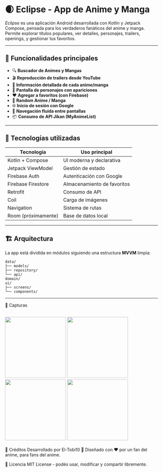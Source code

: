 # 🌒 Eclipse - App de Anime y Manga

_Eclipse_ es una aplicación Android desarrollada con Kotlin y Jetpack Compose, pensada para los verdaderos fanáticos del anime y manga. Permite explorar títulos populares, ver detalles, personajes, trailers, openings, y gestionar tus favoritos.

---

## 📱 Funcionalidades principales

- 🔍 **Buscador de Animes y Mangas**
- 🎬 **Reproducción de trailers desde YouTube**
- 📖 **Información detallada de cada anime/manga**
- 👤 **Pantalla de personajes con apariciones**
- ❤️ **Agregar a favoritos (con Firebase)**
- 🔀 **Random Anime / Manga**
- 🌐 **Inicio de sesión con Google**
- 🧭 **Navegación fluida entre pantallas**
- 📦 **Consumo de API Jikan (MyAnimeList)**

---

## 🧰 Tecnologías utilizadas

| Tecnología      | Uso principal                          |
|------------------|----------------------------------------|
| Kotlin + Compose | UI moderna y declarativa               |
| Jetpack ViewModel | Gestión de estado                     |
| Firebase Auth    | Autenticación con Google               |
| Firebase Firestore | Almacenamiento de favoritos          |
| Retrofit         | Consumo de API                         |
| Coil             | Carga de imágenes                      |
| Navigation       | Sistema de rutas                       |
| Room (próximamente) | Base de datos local                 |

---

## 🏗️ Arquitectura

La app está dividida en módulos siguiendo una estructura **MVVM** limpia:
```text
data/
├── models/
├── repository/
└── api/
domain/
ui/
├── screens/
└── components/
```
---
📸 Capturas

<img src="https://kksqeezvcyujrkjnkrjo.supabase.co/storage/v1/object/public/logo//index.webp" width="200"/>  <img src="https://kksqeezvcyujrkjnkrjo.supabase.co/storage/v1/object/public/logo//busqueda.webp" width="200"/>
<img src="https://kksqeezvcyujrkjnkrjo.supabase.co/storage/v1/object/public/logo//Anime.webp" width="200"/> <img src="https://kksqeezvcyujrkjnkrjo.supabase.co/storage/v1/object/public/logo//manga.webp" width="200"/>
---
💬 Créditos
Desarrollado por El-Tobi10 🌌
Diseñado con ❤️ por un fan del anime, para fans del anime.

📄 Licencia
MIT License - podés usar, modificar y compartir libremente.


